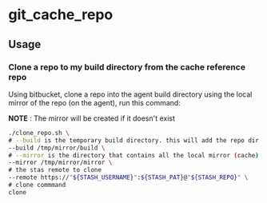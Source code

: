 # git_cache_repo



## Usage

### Clone a repo to my build directory from the cache reference repo
Using bitbucket, clone a repo into  the agent build directory using the local mirror of the repo (on the agent), run this command:

**NOTE** : The mirror will be created if it doesn't exist

```bash
./clone_repo.sh \
# --build is the temporary build directory. this will add the repo dir there
--build /tmp/mirror/build \
# --mirror is the directory that contains all the local mirror (cache) repos
--mirror /tmp/mirror/mirror \
# the stas remote to clone
--remote https://"${STASH_USERNAME}":${STASH_PAT}@"${STASH_REPO}" \
# clone commmand 
clone

```